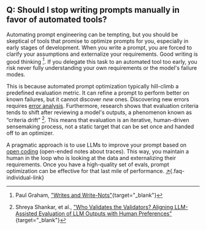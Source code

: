 ## Q: Should I stop writing prompts manually in favor of automated tools?

Automating prompt engineering can be tempting, but you should be skeptical of tools that promise to optimize prompts for you, especially in  early stages of development. When you write a prompt, you are forced to clarify your assumptions and externalize your requirements. Good writing is good thinking [^2].  If you delegate this task to an automated tool too early, you risk never fully understanding your own requirements or the model's failure modes.

This is because automated prompt optimization typically hill-climb a predefined evaluation metric. It can refine a prompt to perform better on known failures, but it cannot discover *new* ones. Discovering new errors requires [error analysis](/blog/posts/evals-faq/why-is-error-analysis-so-important-in-llm-evals-and-how-is-it-performed.html). Furthermore, research shows that evaluation criteria tends to shift after reviewing a model's outputs, a phenomenon known as “criteria drift” [^3]. This means that evaluation is an iterative, human-driven sensemaking process, not a static target that can be set once and handed off to an optimizer.

A pragmatic approach is to use LLMs to improve your prompt based on [open coding](/blog/posts/evals-faq/why-is-error-analysis-so-important-in-llm-evals-and-how-is-it-performed.html) (open-ended notes about traces). This way, you maintain a human in the loop who is looking at the data and externalizing their requirements. Once you have a high-quality set of evals, prompt optimization can be effective for that last mile of performance. [↗](/blog/posts/evals-faq/should-i-stop-writing-prompts-manually-in-favor-of-automated-tools.html){.faq-individual-link}

[^2]: Paul Graham, ["Writes and Write-Nots"](https://paulgraham.com/writes.html){target="_blank"}
[^3]: Shreya Shankar, et al., ["Who Validates the Validators? Aligning LLM-Assisted Evaluation of LLM Outputs with Human Preferences"](https://arxiv.org/abs/2404.12272){target="_blank"}